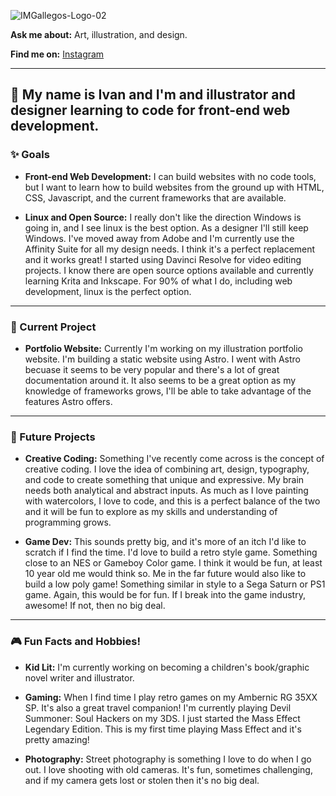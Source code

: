 ![IMGallegos-Logo-02](https://github.com/user-attachments/assets/3dc663e9-e540-4a79-bbc8-69ff7d2a4c2f)

**Ask me about:** Art, illustration, and design.

**Find me on:** [Instagram](https://www.instagram.com/imgallegosart/) 

---

## 👋 My name is Ivan and I'm and illustrator and designer learning to code for front-end web development. 

### ✨ Goals
- **Front-end Web Development:** I can build websites with no code tools, but I want to learn how to build websites from the ground up with HTML, CSS, Javascript, and the current frameworks that are available. 

- **Linux and Open Source:** I really don't like the direction Windows is going in, and I see linux is the best option. As a designer I'll still keep Windows. I've moved away from Adobe and I'm currently use the Affinity Suite for all my design needs. I think it's a perfect replacement and it works great! I started using Davinci Resolve for video editing projects. I know there are open source options available and currently learning Krita and Inkscape. For 90% of what I do, including web development, linux is the perfect option.

---

### 🧩 Current Project
- **Portfolio Website:** Currently I'm working on my illustration portfolio website. I'm building a static website using Astro. I went with Astro becuase it seems to be very popular and there's a lot of great documentation around it. It also seems to be a great option as my knowledge of frameworks grows, I'll be able to take advantage of the features Astro offers. 

---

### 🎨 Future Projects
- **Creative Coding:** Something I've recently come across is the concept of creative coding. I love the idea of combining art, design, typography, and code to create something that unique and expressive. My brain needs both analytical and abstract inputs. As much as I love painting with watercolors, I love to code, and this is a perfect balance of the two and it will be fun to explore as my skills and understanding of programming grows. 

- **Game Dev:** This sounds pretty big, and it's more of an itch I'd like to scratch if I find the time. I'd love to build a retro style game. Something close to an NES or Gameboy Color game. I think it would be fun, at least 10 year old me would think so. Me in the far future would also like to build a low poly game! Something similar in style to a Sega Saturn or PS1 game. Again, this would be for fun. If I break into the game industry, awesome! If not, then no big deal.

---

### 🎮 Fun Facts and Hobbies!
- **Kid Lit:** I'm currently working on becoming a children's book/graphic novel writer and illustrator.

- **Gaming:** When I find time I play retro games on my Ambernic RG 35XX SP. It's also a great travel companion! I'm currently playing Devil Summoner: Soul Hackers on my 3DS. I just started the Mass Effect Legendary Edition. This is my first time playing Mass Effect and it's pretty amazing! 

- **Photography:** Street photography is something I love to do when I go out. I love shooting with old cameras. It's fun, sometimes challenging, and if my camera gets lost or stolen then it's no big deal.
